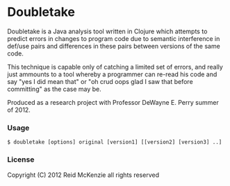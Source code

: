 # Doubletake
Doubletake is a Java analysis tool written in Clojure which attempts to predict
errors in changes to program code due to semantic interference in def/use pairs
and differences in these pairs between versions of the same code.

This technique is capable only of catching a limited set of errors, and
really just ammounts to a tool whereby a programmer can re-read his code and
say "yes I did mean that" or "oh crud oops glad I saw that before committing"
as the case may be.

Produced as a research project with Professor DeWayne E. Perry summer of 2012.

### Usage
~~~~
$ doubletake [options] original [version1] [[version2] [version3] ..]
~~~~

### License
Copyright (C) 2012 Reid McKenzie all rights reserved

